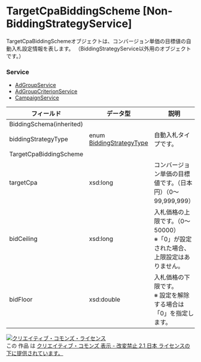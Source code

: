 # TargetCpaBiddingScheme [Non-BiddingStrategyService]
TargetCpaBiddingSchemeオブジェクトは、コンバージョン単価の目標値の自動入札設定情報を表します。
（BiddingStrategyService以外用のオブジェクトです。）

### Service
+ [AdGroupService](../services/AdGroupService.md)
+ [AdGroupCriterionService](../services/AdGroupCriterionService.md)
+ [CampaignService](../services/CampaignService.md)

| フィールド | データ型 | 説明 | ADD | SET | REMOVE | 
|---|---|---|---|---|---|
| BiddingSchema(inherited)||||||
| biddingStrategyType| enum <a href="../data/BiddingStrategyType.md">BiddingStrategyType</a>| 自動入札タイプです。| ─| ─| ─ |
| TargetCpaBiddingScheme||||||
| targetCpa| xsd:long| コンバージョン単価の目標値です。（日本円）（0〜99,999,999）| ─| ─| ─ |
| bidCeiling| xsd:long| 入札価格の上限です。（0～50000）<br>※「0」が設定された場合、上限設定はありません。| ─| ─| ─ |
| bidFloor| xsd:double| 入札価格の下限です。<br>※ 設定を解除する場合は「0」を指定します。| ─| ─| ─ |
<a rel="license" href="http://creativecommons.org/licenses/by-nd/2.1/jp/"><img alt="クリエイティブ・コモンズ・ライセンス" style="border-width:0" src="https://i.creativecommons.org/l/by-nd/2.1/jp/88x31.png" /></a><br />この 作品 は <a rel="license" href="http://creativecommons.org/licenses/by-nd/2.1/jp/">クリエイティブ・コモンズ 表示 - 改変禁止 2.1 日本 ライセンスの下に提供されています。</a>
